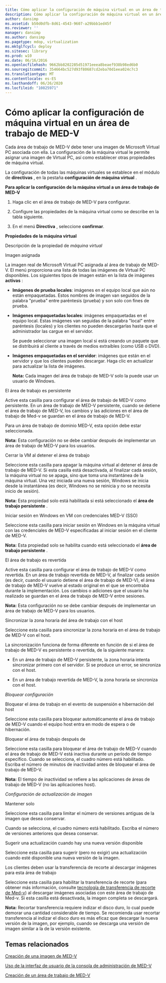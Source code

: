```yaml
---
title: Cómo aplicar la configuración de máquina virtual en un área de trabajo de MED-V
description: Cómo aplicar la configuración de máquina virtual en un área de trabajo de MED-V
author: dansimp
ms.assetid: b50d0dfb-8d61-4543-9607-a29bbb1ed45f
ms.reviewer: ''
manager: dansimp
ms.author: dansimp
ms.pagetype: mdop, virtualization
ms.mktglfcycl: deploy
ms.sitesec: library
ms.prod: w10
ms.date: 06/16/2016
ms.openlocfilehash: 9662bb8202285d51971eeea8beaef938b98ed6b0
ms.sourcegitcommit: 354664bc527d93f80687cd2eba70d1eea024c7c3
ms.translationtype: MT
ms.contentlocale: es-ES
ms.lasthandoff: 06/26/2020
ms.locfileid: "10825971"
---
```

# Cómo aplicar la configuración de máquina virtual en un área de trabajo de MED-V


Cada área de trabajo de MED-V debe tener una imagen de Microsoft Virtual PC asociada con ella. La configuración de la máquina virtual le permite asignar una imagen de Virtual PC, así como establecer otras propiedades de máquina virtual.

La configuración de todas las máquinas virtuales se establece en el módulo de **directivas** , en la pestaña **configuración de máquina virtual** .

**Para aplicar la configuración de la máquina virtual a un área de trabajo de MED-V**

1.  Haga clic en el área de trabajo de MED-V para configurar.

2.  Configure las propiedades de la máquina virtual como se describe en la tabla siguiente.

3.  En el menú **Directiva** , seleccione **confirmar**.

**Propiedades de la máquina virtual**

Descripción de la propiedad de *máquina virtual*

Imagen asignada

La imagen real de Microsoft Virtual PC asignada al área de trabajo de MED-V. El menú proporciona una lista de todas las imágenes de Virtual PC disponibles. Los siguientes tipos de imagen están en la lista de imágenes **activas** :

-   **Imágenes de prueba locales**: imágenes en el equipo local que aún no están empaquetadas. Estos nombres de imagen van seguidos de la palabra "prueba" entre paréntesis (prueba) y son solo con fines de prueba.

-   **Imágenes empaquetadas locales**: imágenes empaquetadas en el equipo local. Estas imágenes van seguidas de la palabra "local" entre paréntesis (locales) y los clientes no pueden descargarlas hasta que el administrador las cargue en el servidor.

    Se puede seleccionar una imagen local si está creando un paquete que se distribuirá al cliente a través de medios extraíbles (como USB o DVD).

-   **Imágenes empaquetadas en el servidor**: imágenes que están en el servidor y que los clientes pueden descargar. Haga clic en actualizar para actualizar la lista de imágenes.

    **Nota:**  Cada imagen del área de trabajo de MED-V solo la puede usar un usuario de Windows.

     

El área de trabajo es persistente

Active esta casilla para configurar el área de trabajo de MED-V como persistente. En un área de trabajo de MED-V persistente, cuando se detiene el área de trabajo de MED-V, los cambios y las adiciones en el área de trabajo de Med-v se guardan en el área de trabajo de MED-V.

Para un área de trabajo de dominio MED-V, esta opción debe estar seleccionada.

**Nota:**  Esta configuración no se debe cambiar después de implementar un área de trabajo de MED-V para los usuarios.

 

Cerrar la VM al detener el área de trabajo

Seleccione esta casilla para apagar la máquina virtual al detener el área de trabajo de MED-V. Si esta casilla está desactivada, al finalizar cada sesión, la máquina virtual no se apaga, sino que toma una instantánea de la máquina virtual. Una vez iniciada una nueva sesión, Windows se inicia desde la instantánea (es decir, Windows no se reinicia y no se necesita inicio de sesión).

**Nota:**  Esta propiedad solo está habilitada si está seleccionado el **área de trabajo persistente** .

 

Iniciar sesión en Windows en VM con credenciales MED-V (SSO)

Seleccione esta casilla para iniciar sesión en Windows en la máquina virtual con las credenciales de MED-V especificadas al iniciar sesión en el cliente de MED-V.

**Nota:**  Esta propiedad solo se habilita cuando está seleccionado el **área de trabajo persistente** .

 

El área de trabajo es revertida

Active esta casilla para configurar el área de trabajo de MED-V como revertida. En un área de trabajo revertida de MED-V, al finalizar cada sesión (es decir, cuando el usuario detiene el área de trabajo de MED-V), el área de trabajo de MED-V vuelve al estado original en el que se encontraba durante la implementación. Los cambios o adiciones que el usuario ha realizado se guardan en el área de trabajo de MED-V entre sesiones.

**Nota:**  Esta configuración no se debe cambiar después de implementar un área de trabajo de MED-V para los usuarios.

 

Sincronizar la zona horaria del área de trabajo con el host

Seleccione esta casilla para sincronizar la zona horaria en el área de trabajo de MED-V con el host.

La sincronización funciona de forma diferente en función de si el área de trabajo de MED-V es persistente o revertida, de la siguiente manera:

-   En un área de trabajo de MED-V persistente, la zona horaria intenta sincronizar primero con el servidor. Si se produce un error, se sincroniza con el host.

-   En un área de trabajo revertida de MED-V, la zona horaria se sincroniza con el host.

*Bloquear configuración*

Bloquear el área de trabajo en el evento de suspensión e hibernación del host

Seleccione esta casilla para bloquear automáticamente el área de trabajo de MED-V cuando el equipo host entra en modo de espera o de hibernación.

Bloquear el área de trabajo después de

Seleccione esta casilla para bloquear el área de trabajo de MED-V cuando el área de trabajo de MED-V está inactiva durante un período de tiempo específico. Cuando se selecciona, el cuadro número está habilitado. Escriba el número de minutos de inactividad antes de bloquear el área de trabajo de MED-V.

**Nota:**  El tiempo de inactividad se refiere a las aplicaciones de áreas de trabajo de MED-V (no las aplicaciones host).

 

*Configuración de actualización de imagen*

Mantener solo

Seleccione esta casilla para limitar el número de versiones antiguas de la imagen que desea conservar.

Cuando se selecciona, el cuadro número está habilitado. Escriba el número de versiones anteriores que desea conservar.

Sugerir una actualización cuando hay una nueva versión disponible

Seleccione esta casilla para sugerir (pero no exigir) una actualización cuando esté disponible una nueva versión de la imagen.

Los clientes deben usar la transferencia de recorte al descargar imágenes para esta área de trabajo

Seleccione esta casilla para habilitar la transferencia de recorte (para obtener más información, consulte [tecnología de transferencia de recorte de Med-v](med-v-trim-transfer-technology-medvv2.md)) al descargar imágenes asociadas con este área de trabajo de Med-v. Si esta casilla está desactivada, la imagen completa se descargará.

**Nota:**  Recortar transferencia requiere indizar el disco duro, lo cual puede demorar una cantidad considerable de tiempo. Se recomienda usar recortar transferencia al indizar el disco duro es más eficaz que descargar la nueva versión de la imagen, por ejemplo, cuando se descarga una versión de imagen similar a la de la versión existente.

 

 

## Temas relacionados


[Creación de una imagen de MED-V](creating-a-med-v-image.md)

[Uso de la interfaz de usuario de la consola de administración de MED-V](using-the-med-v-management-console-user-interface.md)

[Creación de un área de trabajo de MED-V](creating-a-med-v-workspacemedv-10-sp1.md)

 

 





